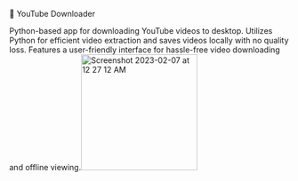 💾 YouTube Downloader 

Python-based app for downloading YouTube videos to desktop. Utilizes Python for efficient video extraction and saves videos locally with no quality loss. Features a user-friendly interface for hassle-free video downloading and offline viewing.<img width="209" alt="Screenshot 2023-02-07 at 12 27 12 AM" src="https://user-images.githubusercontent.com/79900070/217092120-3f223d85-8b4f-4fcf-ad84-6963947144f7.png">
